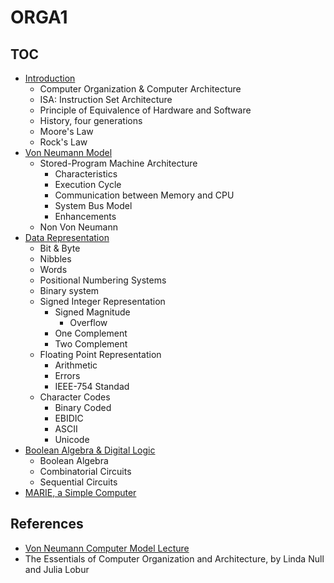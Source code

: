 # ORGA1

## TOC

* [Introduction](./intro)
  * Computer Organization & Computer Architecture
  * ISA: Instruction Set Architecture
  * Principle of Equivalence of Hardware and Software
  * History, four generations
  * Moore's Law
  * Rock's Law
* [Von Neumann Model](./von-neumann)
  * Stored-Program Machine Architecture
    * Characteristics
    * Execution Cycle
    * Communication between Memory and CPU
    * System Bus Model
    * Enhancements
  * Non Von Neumann
* [Data Representation](./data-representation)
  * Bit & Byte
  * Nibbles
  * Words
  * Positional Numbering Systems
  * Binary system
  * Signed Integer Representation
    * Signed Magnitude
      * Overflow
    * One Complement
    * Two Complement
  * Floating Point Representation
    * Arithmetic
    * Errors
    * IEEE-754 Standad
  * Character Codes
    * Binary Coded
    * EBIDIC
    * ASCII
    * Unicode
* [Boolean Algebra & Digital Logic](./logic)
  * Boolean Algebra
  * Combinatorial Circuits
  * Sequential Circuits
* [MARIE, a Simple Computer](./marie)


## References

* [Von Neumann Computer Model Lecture](http://www.c-jump.com/CIS77/CPU/VonNeumann/lecture.html)
* The Essentials of Computer Organization and Architecture, by Linda Null and Julia Lobur